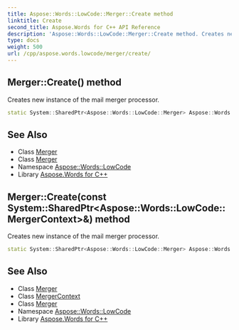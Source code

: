 ```yaml
---
title: Aspose::Words::LowCode::Merger::Create method
linktitle: Create
second_title: Aspose.Words for C++ API Reference
description: 'Aspose::Words::LowCode::Merger::Create method. Creates new instance of the mail merger processor in C++.'
type: docs
weight: 500
url: /cpp/aspose.words.lowcode/merger/create/
---
```

## Merger::Create() method


Creates new instance of the mail merger processor.

```cpp
static System::SharedPtr<Aspose::Words::LowCode::Merger> Aspose::Words::LowCode::Merger::Create()
```

## See Also

* Class [Merger](../)
* Class [Merger](../)
* Namespace [Aspose::Words::LowCode](../../)
* Library [Aspose.Words for C++](../../../)
## Merger::Create(const System::SharedPtr\<Aspose::Words::LowCode::MergerContext\>\&) method


Creates new instance of the mail merger processor.

```cpp
static System::SharedPtr<Aspose::Words::LowCode::Merger> Aspose::Words::LowCode::Merger::Create(const System::SharedPtr<Aspose::Words::LowCode::MergerContext> &context)
```

## See Also

* Class [Merger](../)
* Class [MergerContext](../../mergercontext/)
* Class [Merger](../)
* Namespace [Aspose::Words::LowCode](../../)
* Library [Aspose.Words for C++](../../../)
